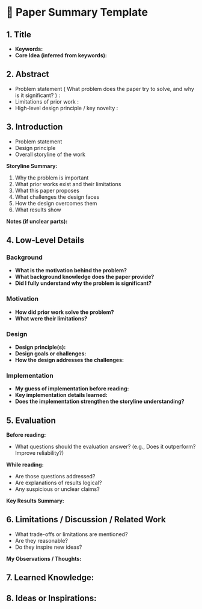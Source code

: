 # 📄 Paper Summary Template


## 1. Title
- **Keywords:**  
- **Core Idea (inferred from keywords):**  


## 2. Abstract
- Problem statement ( What problem does the paper try to solve, and why is it significant? )
  : 
- Limitations of prior work  :
- High-level design principle / key novelty :


## 3. Introduction
- Problem statement  
- Design principle  
- Overall storyline of the work  

**Storyline Summary:**  
1. Why the problem is important  
2. What prior works exist and their limitations  
3. What this paper proposes  
4. What challenges the design faces  
5. How the design overcomes them  
6. What results show  

**Notes (if unclear parts):**  


## 4. Low-Level Details

### Background
- **What is the motivation behind the problem?**  
- **What background knowledge does the paper provide?**  
- **Did I fully understand why the problem is significant?**  

### Motivation
- **How did prior work solve the problem?**  
- **What were their limitations?**

### Design
- **Design principle(s):**  
- **Design goals or challenges:**  
- **How the design addresses the challenges:**  

### Implementation
- **My guess of implementation before reading:**  
- **Key implementation details learned:**  
- **Does the implementation strengthen the storyline understanding?**  


## 5. Evaluation
**Before reading:**  
- What questions should the evaluation answer? (e.g., Does it outperform? Improve reliability?)  

**While reading:**  
- Are those questions addressed?  
- Are explanations of results logical?  
- Any suspicious or unclear claims?  

**Key Results Summary:**  


## 6. Limitations / Discussion / Related Work
- What trade-offs or limitations are mentioned?  
- Are they reasonable?  
- Do they inspire new ideas?  

**My Observations / Thoughts:**  

## 7. Learned Knowledge:



## 8. Ideas or Inspirations: 





